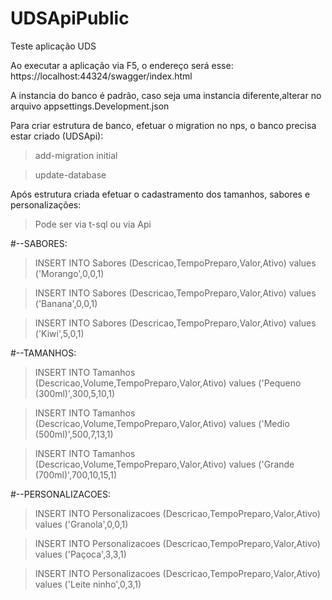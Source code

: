 # UDSApiPublic
Teste aplicação UDS

Ao executar a aplicação via F5, o endereço será esse: https://localhost:44324/swagger/index.html

A instancia do banco é padrão, caso seja uma instancia diferente,alterar no arquivo appsettings.Development.json

Para criar estrutura de banco, efetuar o migration no nps, o banco precisa estar criado (UDSApi):
> add-migration initial

> update-database

Após estrutura criada efetuar o cadastramento dos tamanhos, sabores e personalizações:
> Pode ser via t-sql ou via Api

#--SABORES:
>INSERT INTO Sabores (Descricao,TempoPreparo,Valor,Ativo) values ('Morango',0,0,1)

>INSERT INTO Sabores (Descricao,TempoPreparo,Valor,Ativo) values ('Banana',0,0,1)

>INSERT INTO Sabores (Descricao,TempoPreparo,Valor,Ativo) values ('Kiwi',5,0,1)

#--TAMANHOS:

>INSERT INTO Tamanhos (Descricao,Volume,TempoPreparo,Valor,Ativo) values ('Pequeno (300ml)',300,5,10,1)

>INSERT INTO Tamanhos (Descricao,Volume,TempoPreparo,Valor,Ativo) values ('Medio (500ml)',500,7,13,1)

>INSERT INTO Tamanhos (Descricao,Volume,TempoPreparo,Valor,Ativo) values ('Grande (700ml)',700,10,15,1)

#--PERSONALIZACOES:

>INSERT INTO Personalizacoes (Descricao,TempoPreparo,Valor,Ativo) values ('Granola',0,0,1)

>INSERT INTO Personalizacoes (Descricao,TempoPreparo,Valor,Ativo) values ('Paçoca',3,3,1)

>INSERT INTO Personalizacoes (Descricao,TempoPreparo,Valor,Ativo) values ('Leite ninho',0,3,1)
